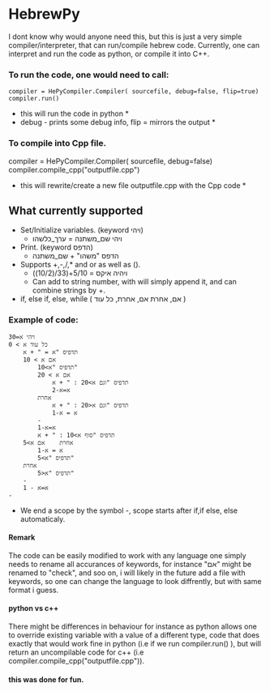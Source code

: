 # HebrewPy


I dont know why would anyone need this, but this is just a very simple compiler/interpreter, that can run/compile hebrew code.
Currently, one can interpret and run the code as python, or compile it into C++.

### To run the code, one would need to call:
```
compiler = HePyCompiler.Compiler( sourcefile, debug=false, flip=true)
compiler.run()
```
* this will run the code in python *
* debug - prints some debug info, flip = mirrors the output *

### To compile into Cpp file.
compiler = HePyCompiler.Compiler( sourcefile, debug=false)
compiler.compile_cpp("outputfile.cpp")

* this will rewrite/create a new file outputfile.cpp with the Cpp code *

## What currently supported
- Set/Initialize variables. (keyword ויהי)
  - ויהי שם_משתנה = ערך_כלשהו
- Print. (keyword הדפס)
  - הדפס "משהו" + שם_משתנה
- Supports +,-,/,* and or as well as ().
  - ויהיה איקס = 5/10+(33/(10/2))
  - Can add to string number, with will simply append it, and can combine strings by +.
- if, else if, else, while ( אם, אחרת אם, אחרת, כל עוד )
### Example of code:
```
ויהי א=30
כל עוד א > 0
	תדפיס "א = " + א
	אם א > 10
		תדפיס "א>10"
		אם א > 20
			תדפיס "וגם א>20 : " + א
			א=א-2
		אחרת
			תדפיס "וגם א<20 : " + א
			א = א-1
		-
		א=א-1
		תדפיס "סוף א>10 : " + א
	אחרת	אם א>5
		א = א-1
		תדפיס "א>5"
	אחרת
		תדפיס "א<5"
	-
	א=א - 1
-
```
- We end a scope by the symbol -, scope starts after if,if else, else automaticaly.

#### Remark
The code can be easily modified to work with any language one simply needs to rename all accurances of keywords, for instance "אם" might be renamed to "check",
and soo on, i will likely in the future add a file with keywords, so one can change the language to look diffrently, but with same format i guess.

#### python vs c++
There might be differences in behaviour for instance as python allows one to override existing variable with a value of a different type, code that does exactly that would 
work fine in python (i.e if we run compiler.run() ), but will return an uncompilable code for c++ (i.e compiler.compile_cpp("outputfile.cpp")).

#### this was done for fun.
